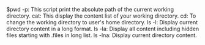 $pwd -p: This script print the absolute path of the current working directory.
cat: This display the content list of your working directory.
cd: To change the working directory to user's home directory.
ls -l: Display current directory content in a long format.
ls -la: Display all content including hidden files starting with .files in long list.
ls -lna: Display current directory content.
